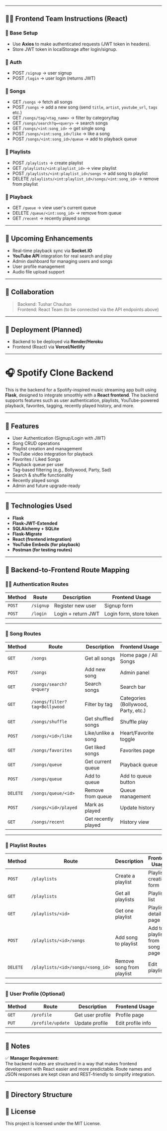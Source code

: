 
---

## 🧑‍🎨 Frontend Team Instructions (React)

### 🔗 Base Setup
- Use **Axios** to make authenticated requests (JWT token in headers).
- Store JWT token in localStorage after login/signup.

### 🔑 Auth
- POST `/signup` → user signup
- POST `/login` → user login (returns JWT)

### 🎵 Songs
- GET `/songs` → fetch all songs
- POST `/songs` → add a new song (send `title`, `artist`, `youtube_url`, `tags` etc.)
- GET `/songs/tag/<tag_name>` → filter by category/tag
- GET `/songs/search?q=<query>` → search songs
- GET `/songs/<int:song_id>` → get single song
- POST `/songs/<int:song_id>/like` → like a song
- POST `/songs/<int:song_id>/queue` → add to playback queue

### 📁 Playlists
- POST `/playlists` → create playlist
- GET `/playlists/<int:playlist_id>` → view playlist
- POST `/playlists/<int:playlist_id>/songs` → add song to playlist
- DELETE `/playlists/<int:playlist_id>/songs/<int:song_id>` → remove from playlist

### 🔁 Playback
- GET `/queue` → view user's current queue
- DELETE `/queue/<int:song_id>` → remove from queue
- GET `/recent` → recently played songs

---

## 🔮 Upcoming Enhancements
- Real-time playback sync via **Socket.IO**
- **YouTube API** integration for real search and play
- Admin dashboard for managing users and songs
- User profile management
- Audio file upload support

---

## 🤝 Collaboration

> Backend: Tushar Chauhan  
> Frontend: React Team (to be connected via the API endpoints above)

---

## 📌 Deployment (Planned)
- Backend to be deployed via **Render/Heroku**
- Frontend (React) via **Vercel/Netlify**

---
# 🎧 Spotify Clone Backend

This is the backend for a Spotify-inspired music streaming app built using **Flask**, designed to integrate smoothly with a **React frontend**. The backend supports features such as user authentication, playlists, YouTube-powered playback, favorites, tagging, recently played history, and more.

---

## 🚀 Features

- User Authentication (Signup/Login with JWT)
- Song CRUD operations
- Playlist creation and management
- YouTube video integration for playback
- Favorites / Liked Songs
- Playback queue per user
- Tag-based filtering (e.g., Bollywood, Party, Sad)
- Search & shuffle functionality
- Recently played songs
- Admin and future upgrade-ready

---

## 🧩 Technologies Used

- **Flask**
- **Flask-JWT-Extended**
- **SQLAlchemy + SQLite**
- **Flask-Migrate**
- **React (frontend integration)**
- **YouTube Embeds (for playback)**
- **Postman (for testing routes)**

---

## 🔗 Backend-to-Frontend Route Mapping

### 🧑‍💻 Authentication Routes

| Method | Route | Description | Frontend Usage |
|--------|-------|-------------|----------------|
| `POST` | `/signup` | Register new user | Signup form |
| `POST` | `/login` | Login + return JWT | Login form, store token |

---

### 🎵 Song Routes

| Method | Route | Description | Frontend Usage |
|--------|-------|-------------|----------------|
| `GET` | `/songs` | Get all songs | Home page / All Songs |
| `POST` | `/songs` | Add new song | Admin panel |
| `GET` | `/songs/search?q=query` | Search songs | Search bar |
| `GET` | `/songs/filter?tag=Bollywood` | Filter by tag | Categories (Bollywood, Party, etc.) |
| `GET` | `/songs/shuffle` | Get shuffled songs | Shuffle play |
| `POST` | `/songs/<id>/like` | Like/unlike a song | Heart/Favorite toggle |
| `GET` | `/songs/favorites` | Get liked songs | Favorites page |
| `GET` | `/songs/queue` | Get current queue | Playback queue |
| `POST` | `/songs/queue` | Add to queue | Add to queue button |
| `DELETE` | `/songs/queue/<id>` | Remove from queue | Queue management |
| `POST` | `/songs/<id>/played` | Mark as played | Update history |
| `GET` | `/songs/recent` | Get recently played | History view |

---

### 📁 Playlist Routes

| Method | Route | Description | Frontend Usage |
|--------|-------|-------------|----------------|
| `POST` | `/playlists` | Create a playlist | Playlist creation form |
| `GET` | `/playlists` | Get all playlists | Playlist list |
| `GET` | `/playlists/<id>` | Get one playlist | Playlist detail page |
| `POST` | `/playlists/<id>/songs` | Add song to playlist | Add to playlist from song page |
| `DELETE` | `/playlists/<id>/songs/<song_id>` | Remove song from playlist | Edit playlist |

---

### 👤 User Profile (Optional)

| Method | Route | Description | Frontend Usage |
|--------|-------|-------------|----------------|
| `GET` | `/profile` | Get user profile | Profile page |
| `PUT` | `/profile/update` | Update profile | Edit profile info |

---

## 📝 Notes

✅ **Manager Requirement:**  
The backend routes are structured in a way that makes frontend development with React easier and more predictable. Route names and JSON responses are kept clean and REST-friendly to simplify integration.

---

## 📂 Directory Structure


## 📄 License
This project is licensed under the MIT License.
